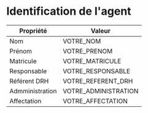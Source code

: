 # Identification de l'agent


| Propriété       | Valeur               |
| ---             | ---                  |
| Nom             | VOTRE_NOM            |
| Prénom          | VOTRE_PRENOM         |
| Matricule       | VOTRE_MATRICULE      |
| Responsable     | VOTRE_RESPONSABLE    | 
| Référent DRH    | VOTRE_REFERENT_DRH   | 
| Admministration | VOTRE_ADMINISTRATION |
| Affectation     | VOTRE_AFFECTATION    |
